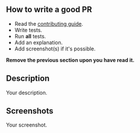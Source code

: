 ## How to write a good PR

- Read the [contributing guide](https://github.com/asciidoctor/atom-autocomplete-asciidoc/blob/master/CONTRIBUTING.adoc).
- Write tests.
- Run **all** tests.
- Add an explanation.
- Add screenshot(s) if it's possible.

**Remove the previous section upon you have read it.**

## Description

Your description.

## Screenshots

Your screenshot.
